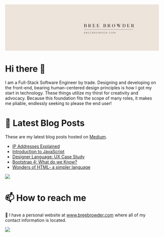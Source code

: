 
![Bree Browder (4)](https://github.com/breebrowder/breebrowder/blob/main/Beige%20Simple%20Elegant%20Personal%20LinkedIn%20Banner.png)


# Hi there 👋
I am a Full-Stack Software Engineer by trade. Designing and developing on the front-end, bearing human-centered design principles is how I got my start in technology. These things utilize my thirst for creativity and advocacy. Because this foundation fits the scope of many roles, it makes me pliable, endlessly seeking to please the end user!

# 📝 Latest Blog Posts
These are my latest blog posts hosted on <a href="https://medium.com">Medium</a>.

<!-- BLOG-POST-LIST:START -->
- [IP Addresses Explained](https://medium.com/geekculture/ip-addresses-explained-8e8a9c976db4?source=rss-7aa4ae5543ba------2)
- [Introduction to JavaScript](https://medium.com/geekculture/introduction-to-javascript-73f201677140?source=rss-7aa4ae5543ba------2)
- [Designer Language: UX Case Study](https://breebrowder.medium.com/designer-language-ux-case-study-c08318674d27?source=rss-7aa4ae5543ba------2)
- [Bootstrap 4: What do we Know?](https://medium.com/geekculture/bootstrap-4-what-do-we-know-2eebc2d3a302?source=rss-7aa4ae5543ba------2)
- [Wonders of HTML- a simpler language](https://breebrowder.medium.com/wonders-of-html-a-simpler-language-3dffa8530b72?source=rss-7aa4ae5543ba------2)
<!-- BLOG-POST-LIST:END -->

<img width="47%" src="https://github-readme-stats.vercel.app/api/top-langs/?username=breebrowder&layout=compact&show_icons=true&theme=cobalt" />


# 📫 How to reach me
🔗 I have a personal website at www.breebrowder.com where all of my contact information is located.



<img width="47%" src="https://github-readme-stats.vercel.app/api?username=breebrowder&show_icons=true&theme=cobalt" />
